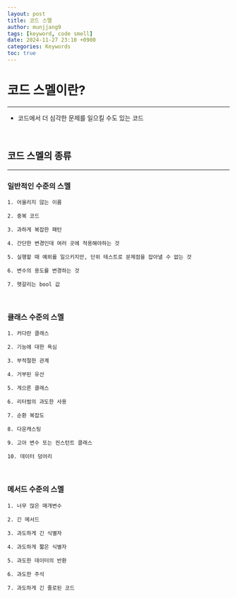 ```yaml
---
layout: post
title: 코드 스멜
author: munjjang9
tags: [keyword, code smell]
date: 2024-11-27 23:10 +0900
categories: Keywords
toc: true
---
```


# 코드 스멜이란?

---

- 코드에서 더 심각한 문제를 일으킬 수도 있는 코드

<br>

## 코드 스멜의 종류

---
### 일반적인 수준의 스멜

    1. 어울리지 않는 이름

    2. 중복 코드

    3. 과하게 복잡한 패턴

    4. 간단한 변경인데 여러 곳에 적용해야하는 것

    5. 실행할 때 예외를 일으키지만, 단위 테스트로 문제점을 잡아낼 수 없는 것

    6. 변수의 용도를 변경하는 것

    7. 헷갈리는 bool 값

<br>

### 클래스 수준의 스멜

    1. 커다란 클래스

    2. 기능에 대한 욕심

    3. 부적절한 관계

    4. 거부된 유산

    5. 게으른 클래스

    6. 리터럴의 과도한 사용

    7. 순환 복잡도

    8. 다운캐스팅

    9. 고아 변수 또는 컨스턴트 클래스

    10. 데이터 덩어리

<br>

### 메서드 수준의 스멜

    1. 너무 많은 매개변수

    2. 긴 메서드

    3. 과도하게 긴 식별자

    4. 과도하게 짧은 식별자

    5. 과도한 데이터의 반환

    6. 과도한 주석

    7. 과도하게 긴 줄로된 코드
